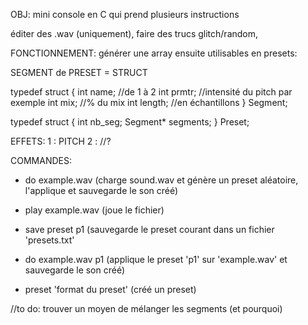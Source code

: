 OBJ:
mini console en C qui prend plusieurs instructions

éditer des .wav (uniquement),
faire des trucs glitch/random,

FONCTIONNEMENT:
générer une array ensuite utilisables en presets:

SEGMENT de PRESET = STRUCT

typedef struct {
    int name;        //de 1 à 2
    int prmtr;      //intensité du pitch par exemple
    int mix;        //% du mix
    int length;     //en échantillons
} Segment;

typedef struct {
    int nb_seg;
    Segment* segments;
} Preset;

EFFETS:
1 : PITCH
2 : //?

COMMANDES:
- do example.wav
(charge sound.wav et génère un preset aléatoire, l'applique et sauvegarde le son créé)

- play example.wav
(joue le fichier)

- save preset p1
(sauvegarde le preset courant dans un fichier 'presets.txt'

- do example.wav p1
(applique le preset 'p1' sur 'example.wav' et sauvegarde le son créé)

- preset 'format du preset'
(créé un preset)

//to do: trouver un moyen de mélanger les segments (et pourquoi)
